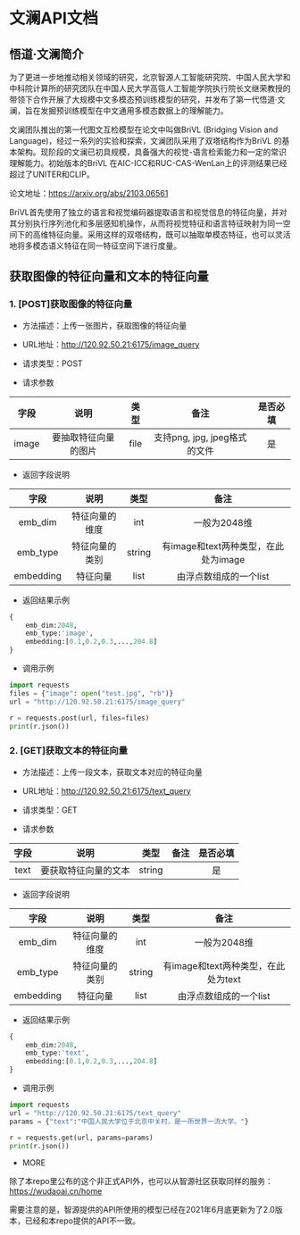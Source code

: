 # 文澜API文档

## 悟道·文澜简介
为了更进一步地推动相关领域的研究，北京智源人工智能研究院、中国人民大学和中科院计算所的研究团队在中国人民大学高瓴人工智能学院执行院长文继荣教授的带领下合作开展了大规模中文多模态预训练模型的研究，并发布了第一代悟道·文澜，旨在发掘预训练模型在中文通用多模态数据上的理解能力。


文澜团队推出的第一代图文互检模型在论文中叫做BriVL (Bridging Vision and Language)，经过一系列的实验和探索，文澜团队采用了双塔结构作为BriVL 的基本架构。现阶段的文澜已初具规模，具备强大的视觉-语言检索能力和一定的常识理解能力。初始版本的BriVL 在AIC-ICC和RUC-CAS-WenLan上的评测结果已经超过了UNITER和CLIP。


论文地址：https://arxiv.org/abs/2103.06561


BriVL首先使用了独立的语言和视觉编码器提取语言和视觉信息的特征向量，并对其分别执行序列池化和多层感知机操作，从而将视觉特征和语言特征映射为同一空间下的高维特征向量。采用这样的双塔结构，既可以抽取单模态特征，也可以灵活地将多模态语义特征在同一特征空间下进行度量。

## 获取图像的特征向量和文本的特征向量


### 1. [POST]获取图像的特征向量

* 方法描述：上传一张图片，获取图像的特征向量

* URL地址：http://120.92.50.21:6175/image_query

* 请求类型：POST

* 请求参数


| 字段 | 说明 | 类型 | 备注 | 是否必填 |
|:-----:|:-----:|:-----:|:-----:|:-----:|
| image|要抽取特征向量的图片|file|支持png, jpg, jpeg格式的文件|是|


* 返回字段说明
   
| 字段 | 说明 | 类型 | 备注 |
|:-----:|:-----:|:-----:|:-----:|
| emb_dim | 特征向量的维度 | int | 一般为2048维 |
| emb_type | 特征向量的类别 | string | 有image和text两种类型，在此处为image |
| embedding | 特征向量 | list | 由浮点数组成的一个list |

* 返回结果示例

```python
{
  	emb_dim:2048,
  	emb_type:'image',
  	embedding:[0.1,0.2,0.3,...,204.8]
}
```



* 调用示例

```python
import requests
files = {"image": open("test.jpg", "rb")}
url = "http://120.92.50.21:6175/image_query"

r = requests.post(url, files=files)
print(r.json())
```

### 2. [GET]获取文本的特征向量

* 方法描述：上传一段文本，获取文本对应的特征向量

* URL地址：http://120.92.50.21:6175/text_query

* 请求类型：GET

* 请求参数


| 字段 | 说明 | 类型 | 备注 | 是否必填 |
|:-----:|:-----:|:-----:|:-----:|:-----:|
| text |要获取特征向量的文本| string|  |是|


* 返回字段说明
   
| 字段 | 说明 | 类型 | 备注 |
|:-----:|:-----:|:-----:|:-----:|
| emb_dim | 特征向量的维度 | int | 一般为2048维 |
| emb_type | 特征向量的类别 | string | 有image和text两种类型，在此处为text |
| embedding | 特征向量 | list | 由浮点数组成的一个list |


* 返回结果示例

```python
{
  	emb_dim:2048,
  	emb_type:'text',
  	embedding:[0.1,0.2,0.3,...,204.8]
}
```


* 调用示例

```python
import requests
url = "http://120.92.50.21:6175/text_query"
params = {"text":"中国人民大学位于北京中关村，是一所世界一流大学。"}

r = requests.get(url, params=params)
print(r.json())
```

* MORE

除了本repo里公布的这个非正式API外，也可以从智源社区获取同样的服务：https://wudaoai.cn/home

需要注意的是，智源提供的API所使用的模型已经在2021年6月底更新为了2.0版本，已经和本repo提供的API不一致。

